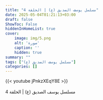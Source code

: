 ```yaml
---
title: "مسلسل يوسف الصديق (ع) | الحلقة 4"
date: 2025-05-04T01:21:13+03:00
draft: false
ShowToc: False
hiddenInHomeList: true
cover:
    image: img/5.png
    alt: 'صورة'
    caption: ''
    hidden: true
summary: ""
tags: ["مسلسل يوسف الصديق (ع)"]
categories: []
---
```


{{< youtube jPnkzXEqY8E >}}  
 <br>
مسلسل يوسف الصديق (ع) | الحلقة 4